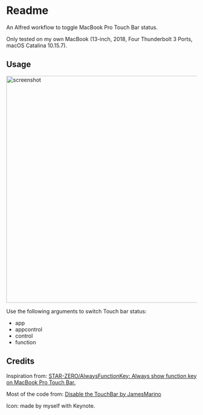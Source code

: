# Readme

An Alfred workflow to toggle MacBook Pro Touch Bar status.

Only tested on my own MacBook (13-inch, 2018, Four Thunderbolt 3 Ports, macOS Catalina 10.15.7).

## Usage

<img width="600" alt="screenshot" src="https://github.com/loikein/fn-alfred-workflow/assets/20618587/41a8c31d-63e5-4a5d-80eb-20e78258a82a">

Use the following arguments to switch Touch bar status:

- app
- appcontrol
- control
- function

## Credits

Inspiration from: [STAR-ZERO/AlwaysFunctionKey: Always show function key on MacBook Pro Touch Bar.](https://github.com/STAR-ZERO/AlwaysFunctionKey)

Most of the code from: [Disable the TouchBar by JamesMarino](https://gist.github.com/JamesMarino/1c628e9ad57e21684cd5e8ec139b7e98)

Icon: made by myself with Keynote.

